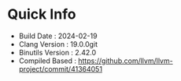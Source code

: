 # Quick Info
* Build Date : 2024-02-19
* Clang Version : 19.0.0git
* Binutils Version : 2.42.0
* Compiled Based : https://github.com/llvm/llvm-project/commit/41364051
